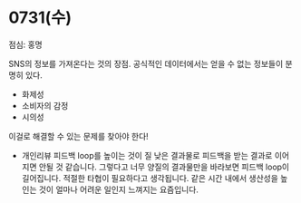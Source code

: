 # 0731(수)

점심: 홍명

SNS의 정보를 가져온다는 것의 장점. 공식적인 데이터에서는 얻을 수 없는 정보들이 분명히 있다.

- 화제성
- 소비자의 감정
- 시의성

이걸로 해결할 수 있는 문제를 찾아야 한다!


- 개인리뷰
피드백 loop를 높이는 것이 질 낮은 결과물로 피드백을 받는 결과로 이어지면 안될 것 같습니다.
그렇다고 너무 양질의 결과물만을 바라보면 피드백 loop이 길어집니다.
적절한 타협이 필요하다고 생각됩니다.
같은 시간 내에서 생산성을 높인는 것이 얼마나 어려운 일인지 느껴지는 요즘입니다.
